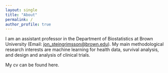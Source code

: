 ```yaml
---
layout: single
title: "About"
permalink: /
author_profile: true
---
```


I am an assistant professor in the Department of Biostatistics at Brown University (Email: jon_steingrimsson@brown.edu). My main methodological research interests are machine learning for health data, survival analysis, and design and analysis of clinical trials. 

My cv can be found here.